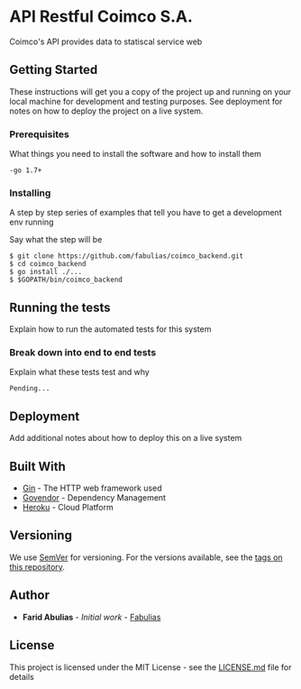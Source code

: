 # API Restful Coimco S.A.

Coimco's API provides data to statiscal service web

## Getting Started

These instructions will get you a copy of the project up and running on your local machine for development and testing purposes. See deployment for notes on how to deploy the project on a live system.

### Prerequisites

What things you need to install the software and how to install them

```
-go 1.7+
```

### Installing

A step by step series of examples that tell you have to get a development env running

Say what the step will be

```
$ git clone https://github.com/fabulias/coimco_backend.git
$ cd coimco_backend
$ go install ./...
$ $GOPATH/bin/coimco_backend
```

## Running the tests

Explain how to run the automated tests for this system

### Break down into end to end tests

Explain what these tests test and why

```
Pending...
```

## Deployment

Add additional notes about how to deploy this on a live system

## Built With

* [Gin](https://github.com/gin-gonic/gin) - The HTTP web framework used
* [Govendor](https://github.com/kardianos/govendor) - Dependency Management
* [Heroku](https://heroku.com) - Cloud Platform

## Versioning

We use [SemVer](http://semver.org/) for versioning. For the versions available, see the [tags on this repository](https://github.com/your/project/tags).

## Author

* **Farid Abulias** - *Initial work* - [Fabulias](https://github.com/fabulias)

## License

This project is licensed under the MIT License - see the [LICENSE.md](LICENSE.md) file for details
